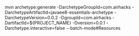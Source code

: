 mvn archetype:generate -DarchetypeGroupId=com.airhacks -DarchetypeArtifactId=javaee8-essentials-archetype -DarchetypeVersion=0.0.2 -DgroupId=com.airhacks -DartifactId=${PROJECT_NAME} -Dversion=0.0.1 -Darchetype.interactive=false --batch-mode#Resources
